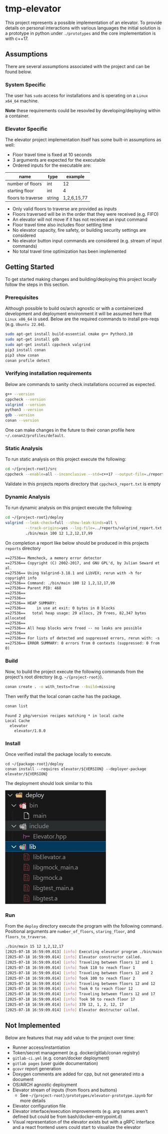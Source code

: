 # tmp-elevator
This project represents a possible implementation of an elevator. To provide 
details on personal interactions with various languages the initial solution 
is a prototype in python under `./prototypes` and the core implementation 
is with c++17.

## Assumptions
There are several assumptions associated with the project and can be found below.

### System Specific
The user has `sudo` access for installations and is operating on a `Linux x64_64`
machine. 

**Note** these requirements could be resovled by developing/deploying within a container.

### Elevator Specific
The elevator project implementation itself has some built-in assumptions as well:

- Floor travel time is fixed at 10 seconds
- 3 arguments are expected for the executable
- Ordered inputs for the executable are:

| name | type | example |
| --- | --- | --- |
| number of floors | int | 12 |
| starting floor | int | 4 |
| floors to traverse | string | 1,2,6,15,77 |

- Only valid floors to traverse are provided as inputs
- Floors traversed will be in the order that they were received (e.g. FIFO)
- An elevator will not move if it has not received an input command
- Floor travel time also includes floor settling time
- No elevator capacity, fire safety, or building security settings are considered
- No elevator button input commands are considered (e.g. stream of input commands)
- No total travel time optimization has been implemented

## Getting Started
To get started making changes and building/deploying this project locally follow the steps in this section.

### Prerequisites
Although possible to build os/arch agnostic or with a containerized development
and deployment environment it will be assumed here that `Linux x86_64` is used.
Below are the required commands to install pre-reqs (e.g. `Ubuntu 22.04`).

```bash
sudo apt-get install build-essential cmake g++ Python3.10
sudo apt-get install gdb
sudo apt-get install cppcheck valgrind
pip3 install conan
pip3 show conan
conan profile detect
```

### Verifying installation requirements
Below are commands to sanity check installations occurred as expected.

```bash
g++ --version
cppcheck --version
valgrind --version
python3 --version
gdb --version
conan --version
```

One can make changes in the future to their conan profile here `~/.conan2/profiles/default`.

### Static Analysis
To run static analysis on this project execute the following:

```bash
cd ~/{project-root}/src
cppcheck --enable=all --inconclusive --std=c++17 --output-file=./reports/cppcheck_report.txt .
```

Validate in this projects reports directory that `cppcheck_report.txt` is empty

### Dynamic Analysis
To run dynamic analysis on this project execute the following:

```bash
cd ~/{project-root}/deploy
valgrind --leak-check=full --show-leak-kinds=all \
         --track-origins=yes --log-file=../reports/valgrind_report.txt \
         ./bin/main 100 12 1,2,12,17,99 
```

On completion a report like below should be produced in this projects `reports` directory

```log
==27536== Memcheck, a memory error detector
==27536== Copyright (C) 2002-2017, and GNU GPL'd, by Julian Seward et al.
==27536== Using Valgrind-3.18.1 and LibVEX; rerun with -h for copyright info
==27536== Command: ./bin/main 100 12 1,2,12,17,99
==27536== Parent PID: 468
==27536== 
==27536== 
==27536== HEAP SUMMARY:
==27536==     in use at exit: 0 bytes in 0 blocks
==27536==   total heap usage: 29 allocs, 29 frees, 82,347 bytes allocated
==27536== 
==27536== All heap blocks were freed -- no leaks are possible
==27536== 
==27536== For lists of detected and suppressed errors, rerun with: -s
==27536== ERROR SUMMARY: 0 errors from 0 contexts (suppressed: 0 from 0)
```

### Build
Now, to build the project execute the following commands from the project's root directory (e.g. `~/{project-root}`).

```bash
conan create . -o with_tests=True --build=missing
```

Then verify that the local conan cache has the package.

```bash
conan list
```

```log
Found 2 pkg/version recipes matching * in local cache
Local Cache
  elevator
    elevator/1.0.0
```

### Install
Once verified install the package locally to execute.

```
cd ~/{package-root}/deploy 
conan install --requires elevator/${VERSION} --deployer-package elevator/${VERSION}
```

The deployment should look similar to this

![deployment](./files/images/deployment-example.jpg)

### Run
From the `deploy` directory execute the program with the following command. Positional arguments are `number_of_floors`, `staring_floor`, and `floors_to_traverse`.

```bash
./bin/main 15 12 1,2,12,17
[2025-07-18 16:59:09.013] [info] Executing elevator program ./bin/main, params 4
[2025-07-18 16:59:09.014] [info] Elevator constructor called.
[2025-07-18 16:59:09.014] [info] Traveling between floors 12 and 1
[2025-07-18 16:59:09.014] [info] Took 110 to reach floor 1
[2025-07-18 16:59:09.014] [info] Traveling between floors 12 and 2
[2025-07-18 16:59:09.014] [info] Took 100 to reach floor 2
[2025-07-18 16:59:09.014] [info] Traveling between floors 12 and 12
[2025-07-18 16:59:09.014] [info] Took 0 to reach floor 12
[2025-07-18 16:59:09.014] [info] Traveling between floors 12 and 17
[2025-07-18 16:59:09.014] [info] Took 50 to reach floor 17
[2025-07-18 16:59:09.014] [info] 370 12, 1, 2, 12, 17
[2025-07-18 16:59:09.014] [info] Elevator destructor called.
```

## Not Implemented
Below are features that may add value to the project over time:

- Runner access/instantiation
- Token/secret management (e.g. docker/gitlab/conan registry)
- `gitlab-ci.yml` (e.g. conan/docker deployment)
- `gitlab pages` (user guide documentation)
- `gcovr` report generation 
- Doxygen comments are added for cpp, but not generated into a document
- OS/ARCH agnostic deployment
- Elevator stream of inputs (from floors and buttons)
    - See `~/{project-root}/prototypes/elevator-prototype.ipynb` for more details
- Elevator configuration file
- Elevator interface/execution improvements (e.g. arg names aren't defined but could be from bash/docker-entrypoint.d)
- Visual representation of the elevator exists but with a gRPC interface and a react frontend users could start to visualize the elevator